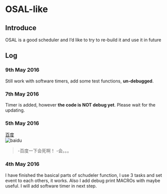# OSAL-like
## Introduce
OSAL is a good scheduler and I‘d like to try to re-build it and use it in future

## Log
### 9th May 2016
Still work with software timers, add some test functions, **un-debugged**.

### 7th May 2016
Timer is added, however **the code is NOT debug yet**. Please wait for the updating.

### 5th May 2016
[百度](http://www.baidu.com)   
![baidu](https://ss0.bdstatic.com/5aV1bjqh_Q23odCf/static/superman/img/logo/bd_logo1_31bdc765.png)
> -百度一下会死啊！ 
> -会。。。

### 4th May 2016
I have finished the basical parts of schudeler function, I use 3 tasks and set event to each others, it works. Also I add debug print MACROs with maybe useful. I will add software timer in next step.
